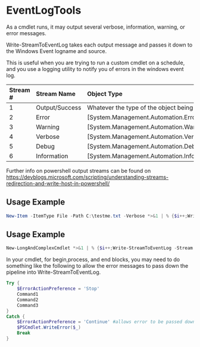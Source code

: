 # EventLogTools
As a cmdlet runs, it may output several verbose, information, warning, or error messages. 

Write-StreamToEventLog takes each output message and passes it down to the Windows Event logname and source.

This is useful when you are trying to run a custom cmdlet on a schedule, and you use a logging utility to notify you of errors in the windows event log.

| Stream # | Stream Name    | Object Type                                      |
|:---------|:---------------| :------------------------------------------------|
| 1        | Output/Success | Whatever the type of the object being output is  |
| 2        | Error          | [System.Management.Automation.ErrorRecord]       |
| 3        | Warning        | [System.Management.Automation.WarningRecord]     |
| 4        | Verbose        | [System.Management.Automation.VerboseRecord]     |
| 5        | Debug          | [System.Management.Automation.DebugRecord]       |
| 6        | Information    | [System.Management.Automation.InformationRecord] |

Further info on powershell output streams can be found on 
https://devblogs.microsoft.com/scripting/understanding-streams-redirection-and-write-host-in-powershell/

## Usage Example
```powershell
New-Item -ItemType File -Path C:\testme.txt -Verbose *>&1 | % {$i++;Write-StreamToEventLog -Stream $_ -ID $i -Logname 'Application' -Source 'Powershell'}
```

## Usage Example
```powershell
New-LongAndComplexCmdlet *>&1 | % {$i++;Write-StreamToEventLog -Stream $_ -ID $i -Logname 'Application' -Source 'Powershell'}
```

In your cmdlet, for begin,process, and end blocks, you may need to do something like the following to 
allow the error messages to pass down the pipeline into Write-StreamToEventLog.

```powershell
Try {
    $ErrorActionPreference = 'Stop'
    Command1
    Command2
    Command3
}
Catch {
    $ErrorActionPreference = 'Continue' #allows error to be passed down the pipeline
    $PSCmdlet.WriteError($_)
    Break
}
```